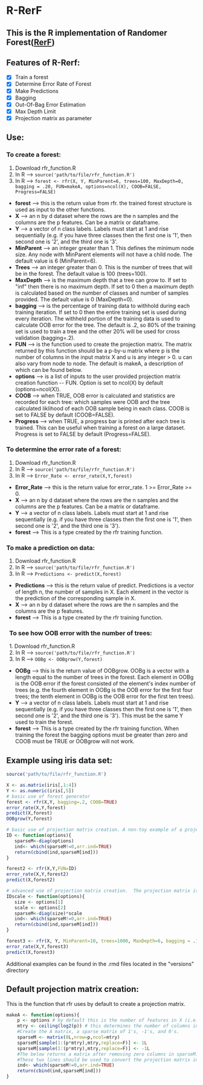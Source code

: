 # R-RerF
## This is the R implementation of Randomer Forest([RerF](https://arxiv.org/pdf/1506.03410v2.pdf "arxiv link to RerF paper"))


## Features of R-Rerf:
- [x] Train a forest
- [x] Determine Error Rate of Forest
- [x] Make Predictions
- [x] Bagging
- [x] Out-Of-Bag Error Estimation
- [x] Max Depth Limit
- [x] Projection matrix as parameter

## Use:
###   To create a forest:
   1. Download rfr_function.R
   2. In R --> ```source('path/to/file/rfr_function.R')```  
   3. In R --> ```forest <- rfr(X, Y, MinParent=6, trees=100, MaxDepth=0, bagging = .20, FUN=makeA, options=ncol(X), COOB=FALSE, Progress=FALSE)```  
  - **forest** --> this is the return value from rfr.  the trained forest structure is used as input to the other functions.
  - **X** --> an n by d dataset where the rows are the n samples and the columns are the p features.  Can be a matrix or dataframe.
  - **Y** --> a vector of n class labels.  Labels must start at 1 and rise sequentially (e.g. if you have three classes then the first one is '1', then second one is '2', and the third one is '3'.
  - **MinParent** --> an integer greater than 1.  This defines the minimum node size.  Any node with MinParent elements will not have a child node.  The default value is 6 (MinParent=6).
  - **Trees** --> an integer greater than 0.  This is the number of trees that will be in the forest.  The default value is 100 (trees=100).
  - **MaxDepth** --> is the maximum depth that a tree can grow to.  If set to "inf" then there is no maximum depth.  If set to 0 then a maximum depth is calculated based on the number of classes and number of samples provided.  The default value is 0 (MaxDepth=0).
  - **bagging** --> is the percentage of training data to withhold during each training iteration.  If set to 0 then the entire training set is used during every iteration.  The withheld portion of the training data  is used to calculate OOB error for the tree.  The default is .2, so 80% of the training set is used to train a tree and the other 20% will be used for cross validation (bagging=.2).
  - **FUN** --> is the function used to create the projection matrix.  The matrix returned by this function should be a p-by-u matrix where p is the number of columns in the input matrix X and u is any integer > 0.  u can also vary from node to node.  The default is makeA, a description of which can be found below.
  - **options** --> is a list of inputs to the user provided projection matrix creation function -- FUN.  Option is set to ncol(X) by default (options=ncol(X)).
  - **COOB** --> when TRUE, OOB error is calculated and statistics are recorded for each tree: which samples were OOB and the tree calculated liklihood of each OOB sample being in each class.  COOB is set to FALSE by default (COOB=FALSE).
  - **Progress** --> when TRUE, a progress bar is printed after each tree is trained.  This can be useful when training a forest on a large dataset.  Progress is set to FALSE by default (Progress=FALSE).
  
###   To determine the error rate of a forest:
   1. Download rfr_function.R
   2. In R --> ```source('path/to/file/rfr_function.R')```
   3. In R --> ```Error_Rate <- error_rate(X,Y,forest)```
  - **Error_Rate** --> this is the return value for error_rate.  1 >= Error_Rate >= 0.
  - **X** --> an n by d dataset where the rows are the n samples and the columns are the p features.  Can be a matrix or dataframe.
  - **Y** --> a vector of n class labels.  Labels must start at 1 and rise sequentially (e.g. if you have three classes then the first one is '1', then second one is '2', and the third one is '3').
  - **forest** --> This is a type created by the rfr training function.

###   To make a prediction on data:
   1. Download rfr_function.R
   2. In R --> ```source('path/to/file/rfr_function.R')```
   3. In R --> ```Predictions <- predict(X,forest)```
  - **Predictions** --> this is the return value of predict.  Predictions is a vector of length n, the number of samples in X.  Each element in the vector is the prediction of the corresponding sample in X.
  - **X** --> an n by d dataset where the rows are the n samples and the columns are the p features.
  - **forest** --> This is a type created by the rfr training function.
  
###   To see how OOB error with the number of trees:  
   1. Download rfr_function.R  
   2. In R --> ```source('path/to/file/rfr_function.R')```  
   3. In R --> ```OOBg <- OOBgrow(Y,forest)```  
   - **OOBg** --> this is the return value of OOBgrow.  OOBg is a vector with a length equal to the number of trees in the forest.  Each element in OOBg is the OOB error if the forest consisted of the element's index number of trees (e.g. the fourth element in OOBg is the OOB error for the first four trees; the tenth element in OOBg is the OOB error for the first ten trees).
   - **Y** --> a vector of n class labels.  Labels must start at 1 and rise sequentially (e.g. if you have three classes then the first one is '1', then second one is '2', and the third one is '3').  This must be the same Y used to train the forest.
   - **forest** --> This is a type created by the rfr training function.  When training the forest the bagging options must be greater than zero and COOB must be TRUE or OOBgrow will not work.

## Example using iris data set:
```R
source('path/to/file/rfr_function.R')

X <- as.matrix(iris[,1:4])  
Y <- as.numeric(iris[,5])  
# basic use of forest generator
forest <- rfr(X,Y, bagging=.2, COOB=TRUE)  
error_rate(X,Y,forest)  
predict(X,forest)
OOBgrow(Y,forest)

# basic use of projection matrix creation. A non-toy example of a projection matrix can be found at the end of this document.  The projection matrix created below is the identity matrix which is then converted to a sparse format.  The trees grown using this projection matrix will be identical; each one will be a traditional decision tree.  The last two lines in this function should be in every projection matrix creation function in order to convert the matrix into a sparse format.  
ID <- function(options){
   sparseM<-diag(options)
   ind<- which(sparseM!=0,arr.ind=TRUE)
   return(cbind(ind,sparseM[ind]))
}

forest2 <- rfr(X,Y,FUN=ID)
error_rate(X,Y,forest2)
predict(X,forest2)

# advanced use of projection matrix creation.  The projection matrix is similar to the one above but this time it is scaled by half.    
IDscale <- function(options){
   size <- options[1]
   scale <- options[2]
   sparseM<-diag(size)*scale
   ind<- which(sparseM!=0,arr.ind=TRUE)
   return(cbind(ind,sparseM[ind]))
}

forest3 <- rfr(X, Y, MinParent=10, trees=1000, MaxDepth=6, bagging = .10, FUN=IDscale, options=c(ncol(X), .5))
error_rate(X,Y,forest3)
predict(X,forest3)
```
Additional examples can be found in the .rmd files located in the "versions" directory

## Default projection matrix creation:
This is the function that rfr uses by default to create a projection matrix.
```R
makeA <- function(options){
    p <- options # by default this is the number of features in X (i.e. the number of columns in X).
    mtry <- ceiling(log2(p)) # this determines the number of columns in the projection matrix.
    #Create the A matrix, a sparse matrix of 1's, -1's, and 0's.
    sparseM <- matrix(0L,nrow=p,ncol=mtry)
    sparseM[sample(1:(p*mtry),mtry,replace=F)] <- 1L
    sparseM[sample(1:(p*mtry),mtry,replace=F)] <- -1L
    #The below returns a matrix after removing zero columns in sparseM.
    #These two lines should be used to convert the projection matrix into a sparse matrix.
    ind<- which(sparseM!=0,arr.ind=TRUE)
    return(cbind(ind,sparseM[ind]))
}
```
